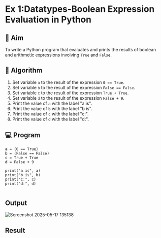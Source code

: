 
# Ex 1:Datatypes-Boolean Expression Evaluation in Python

## 🎯 Aim
To write a Python program that evaluates and prints the results of boolean and arithmetic expressions involving `True` and `False`.

## 🧠 Algorithm
1. Set variable `a` to the result of the expression `0 == True`.
2. Set variable `b` to the result of the expression `False == False`.
3. Set variable `c` to the result of the expression `True + True`.
4. Set variable `d` to the result of the expression `False + 9`.
5. Print the value of `a` with the label "a is".
6. Print the value of `b` with the label "b is".
7. Print the value of `c` with the label "c:".
8. Print the value of `d` with the label "d:".

## 💻 Program
```
a = (0 == True)      
b = (False == False)
c = True + True     
d = False + 9        

print("a is", a)     
print("b is", b)     
print("c:", c)       
print("d:", d)       


```

## Output
![Screenshot 2025-05-17 135138](https://github.com/user-attachments/assets/231f98ec-1d03-4b80-8c65-a3e345e4fb2a)

## Result

